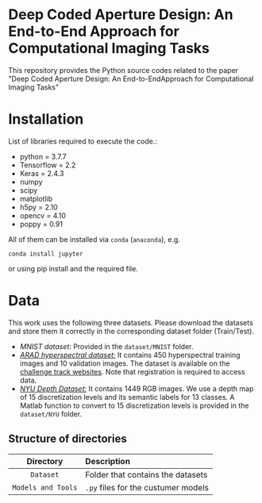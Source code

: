 # Deep Coded Aperture Design: An End-to-End Approach for Computational Imaging Tasks
This repository provides the Python source codes related to the paper "Deep Coded Aperture Design: An End-to-EndApproach for Computational Imaging Tasks"

# Installation

List of libraries required to execute the code.:
- python = 3.7.7
- Tensorflow = 2.2
- Keras = 2.4.3
- numpy
- scipy
- matplotlib
- h5py = 2.10
- opencv = 4.10
- poppy = 0.91

All of them can be installed via `conda` (`anaconda`), e.g.
```
conda install jupyter
```
or using pip install and the required file.

# Data
This work uses the following three datasets. Please download the datasets and store them it correctly in the corresponding dataset folder (Train/Test).
- *MNIST dataset*: Provided in the `dataset/MNIST` folder.
- [*ARAD hyperspectral dataset:*](https://competitions.codalab.org/competitions/22225) It contains 450 hyperspectral training images and 10 validation images. The dataset  is available on the [challenge track websites](https://competitions.codalab.org/competitions/22225). Note that registration is required to access data.
- [*NYU Depth Dataset:*](https://cs.nyu.edu/~silberman/datasets/nyu_depth_v2.html) It contains 1449 RGB images. We use a depth map of 15 discretization levels and its semantic labels for 13 classes. A Matlab function to convert to 15 discretization levels is provided in the `dataset/NYU` folder. 


## Structure of directories

| Directory  | Description  |
| :--------: | :----------- | 
| `Dataset` | Folder that contains the datasets | 
| `Models and Tools`    | `.py` files for the custumer models |



